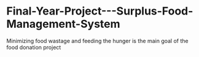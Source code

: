 # Final-Year-Project---Surplus-Food-Management-System
Minimizing food wastage and feeding the hunger is the main goal of the food donation project
